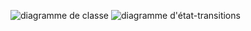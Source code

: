 ![diagramme de classe](https://user-images.githubusercontent.com/116285602/213812020-607c9469-d5a3-4ff8-9ff7-e392cb16ca45.png)
![diagramme d'état-transitions](https://user-images.githubusercontent.com/116285602/213812036-bb3edd01-5c2e-4b47-b8af-e3044becd225.png)
